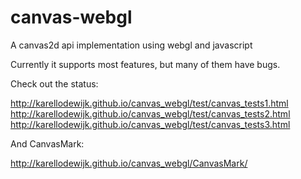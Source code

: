 # canvas-webgl
A canvas2d api implementation using webgl and javascript

Currently it supports most features, but many of them have bugs. 

Check out the status:

http://karellodewijk.github.io/canvas_webgl/test/canvas_tests1.html
http://karellodewijk.github.io/canvas_webgl/test/canvas_tests2.html
http://karellodewijk.github.io/canvas_webgl/test/canvas_tests3.html

And CanvasMark:

http://karellodewijk.github.io/canvas_webgl/CanvasMark/

